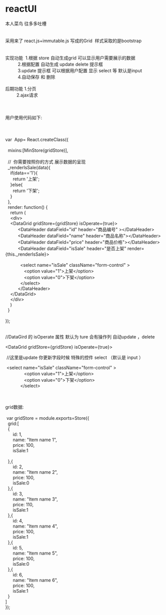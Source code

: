 # reactUI &nbsp;<br />
本人菜鸟 往多多吐槽<br />
<br />
<br />
采用来了 react.js+immutable.js 写成的Grid &nbsp;样式采取的是bootstrap<br />
<br />
<br />
实现功能 &nbsp;1.根据 store 自动生成grid 可以显示用户需要展示的数据<br />
&nbsp; &nbsp; &nbsp; &nbsp; &nbsp; 2.根据配置 自动生成 update delete 提示框&nbsp;<br />
&nbsp; &nbsp; &nbsp; &nbsp; &nbsp; 3.update 提示框 可以根据用户配置 显示 select 等 默认是input&nbsp;<br />
&nbsp; &nbsp; &nbsp; &nbsp; &nbsp; 4.自动保存 和 删除&nbsp;<br />
&nbsp; &nbsp; &nbsp; &nbsp; &nbsp;&nbsp;<br />
后期功能 1.分页&nbsp;<br />
&nbsp; &nbsp; &nbsp; &nbsp; &nbsp;2.ajax请求&nbsp;<br />
&nbsp; &nbsp; &nbsp; &nbsp; &nbsp;<br />
&nbsp; &nbsp; &nbsp; &nbsp; &nbsp;<br />
&nbsp; &nbsp; &nbsp; &nbsp; &nbsp;<br />
用户使用代码如下:<br />
<br />
<br />
<br />
var &nbsp;App= React.createClass({<br />
<br />
&nbsp; mixins:[MinStore(gridStore)],<br />
<br />
&nbsp; // &nbsp;你需要按照你的方式 展示数据的呈现<br />
&nbsp; _renderIsSale(data){<br />
&nbsp; &nbsp; if(data=='1'){<br />
&nbsp; &nbsp; &nbsp; return '上架';<br />
&nbsp; &nbsp; }else{<br />
&nbsp; &nbsp; &nbsp; return '下架';<br />
&nbsp; &nbsp; }<br />
&nbsp; },<br />
&nbsp; render: function() {<br />
&nbsp; &nbsp; return (<br />
&nbsp; &nbsp; &lt;div&gt;<br />
&nbsp; &nbsp; &lt;DataGrid gridStore={gridStore} isOperate={true}&gt;<br />
&nbsp; &nbsp; &nbsp; &nbsp; &nbsp; &lt;DataHeader dataField="id" header="商品编号" &gt;&lt;/DataHeader&gt;<br />
&nbsp; &nbsp; &nbsp; &nbsp; &nbsp; &lt;DataHeader dataField="name" header="商品名称"&gt;&lt;/DataHeader&gt;<br />
&nbsp; &nbsp; &nbsp; &nbsp; &nbsp; &lt;DataHeader dataField="price" header="商品价格"&gt;&lt;/DataHeader&gt;<br />
&nbsp; &nbsp; &nbsp; &nbsp; &nbsp; &lt;DataHeader dataField="isSale" header="是否上架" render={this._renderIsSale}&gt;&nbsp;<br />
&nbsp; &nbsp; &nbsp; &nbsp; &nbsp; &nbsp;<br />
&nbsp; &nbsp; &nbsp; &nbsp; &nbsp; &nbsp; &lt;select name="isSale" className="form-control" &gt;<br />
&nbsp; &nbsp; &nbsp; &nbsp; &nbsp; &nbsp; &nbsp; &nbsp;&lt;option value="1"&gt;上架&lt;/option&gt;<br />
&nbsp; &nbsp; &nbsp; &nbsp; &nbsp; &nbsp; &nbsp; &nbsp;&lt;option value="0"&gt;下架&lt;/option&gt;<br />
&nbsp; &nbsp; &nbsp; &nbsp; &nbsp; &nbsp; &lt;/select&gt;<br />
&nbsp; &nbsp; &nbsp; &nbsp; &nbsp; &lt;/DataHeader&gt;<br />
&nbsp; &nbsp; &lt;/DataGrid&gt;<br />
&nbsp; &nbsp; &lt;/div&gt;<br />
&nbsp; &nbsp; )<br />
&nbsp; }<br />
<br />
});<br />
<br />
<p>
	//DataGird 的 isOperate 属性 默认为 ture 会有操作列 自动update ，delete&nbsp;
</p>
<p>
	&lt;DataGrid gridStore={gridStore} isOperate={true}&gt;
</p>
<p>
	&nbsp;//这里是update 你更新字段时候 特殊的控件 select （默认是 input ）
</p>
<p>
	&nbsp;&lt;select name="isSale" className="form-control" &gt;<br />
&nbsp; &nbsp; &nbsp; &nbsp; &nbsp; &nbsp; &nbsp; &nbsp;&lt;option value="1"&gt;上架&lt;/option&gt;<br />
&nbsp; &nbsp; &nbsp; &nbsp; &nbsp; &nbsp; &nbsp; &nbsp;&lt;option value="0"&gt;下架&lt;/option&gt;<br />
&nbsp; &nbsp; &nbsp; &nbsp; &nbsp; &nbsp; &lt;/select&gt;
</p>
<br />
<br />
grid数据:<br />
<br />
&nbsp;var gridStore = module.exports=Store({<br />
&nbsp; grid:[<br />
&nbsp; {<br />
&nbsp; &nbsp; &nbsp; id: 1,<br />
&nbsp; &nbsp; &nbsp; name: "Item name 1",<br />
&nbsp; &nbsp; &nbsp; price: 100,<br />
&nbsp; &nbsp; &nbsp; isSale:1<br />
<br />
&nbsp; },{<br />
&nbsp; &nbsp; &nbsp; id: 2,<br />
&nbsp; &nbsp; &nbsp; name: "Item name 2",<br />
&nbsp; &nbsp; &nbsp; price: 100,<br />
&nbsp; &nbsp; &nbsp; isSale:0<br />
&nbsp; },{<br />
&nbsp; &nbsp; &nbsp; id: 3,<br />
&nbsp; &nbsp; &nbsp; name: "Item name 3",<br />
&nbsp; &nbsp; &nbsp; price: 110,<br />
&nbsp; &nbsp; &nbsp; isSale:1<br />
&nbsp; },{<br />
&nbsp; &nbsp; &nbsp; id: 4,<br />
&nbsp; &nbsp; &nbsp; name: "Item name 4",<br />
&nbsp; &nbsp; &nbsp; price: 100,<br />
&nbsp; &nbsp; &nbsp; isSale:1<br />
&nbsp; },{<br />
&nbsp; &nbsp; &nbsp; id: 5,<br />
&nbsp; &nbsp; &nbsp; name: "Item name 5",<br />
&nbsp; &nbsp; &nbsp; price: 100,<br />
&nbsp; &nbsp; &nbsp; isSale:0<br />
&nbsp; },{<br />
&nbsp; &nbsp; &nbsp; id: 6,<br />
&nbsp; &nbsp; &nbsp; name: "Item name 6",<br />
&nbsp; &nbsp; &nbsp; price: 100,<br />
&nbsp; &nbsp; &nbsp; isSale:1<br />
&nbsp; }<br />
]<br />
});<br />
<br />
